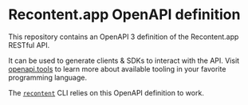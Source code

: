 # Recontent.app OpenAPI definition

This repository contains an OpenAPI 3 definition of the Recontent.app RESTful API.

It can be used to generate clients & SDKs to interact with the API. Visit [openapi.tools](https://openapi.tools/) to learn more about available tooling in your favorite programming language.

The [`recontent`](https://github.com/recontentapp/cli) CLI relies on this OpenAPI definition to work.
